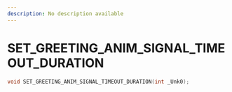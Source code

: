 ```yaml
---
description: No description available 
---
```


# SET_GREETING_ANIM_SIGNAL_TIMEOUT_DURATION

```cpp
void SET_GREETING_ANIM_SIGNAL_TIMEOUT_DURATION(int _Unk0);
```